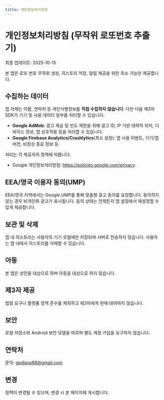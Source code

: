 ```yaml
---
title: 개인정보처리방침
---
```


# 개인정보처리방침 (무작위 로또번호 추출기)

최종 업데이트: 2025-10-15

본 앱은 로또 번호 무작위 생성, 히스토리 저장, 알림 제공을 위한 최소 기능만 제공합니다.

## 수집하는 데이터
앱 자체는 이름, 연락처 등 개인식별정보를 **직접 수집하지 않습니다**. 다만 다음 제3자 SDK가 기기 및 사용 데이터 일부를 처리할 수 있습니다.

- **Google AdMob**: 광고 제공 및 빈도 제한을 위해 광고 ID, IP 기반 대략적 위치, 디바이스 정보, 앱 상호작용 등을 처리할 수 있습니다.
- **Google Firebase Analytics/Crashlytics**(최소 설정): 앱 사용 이벤트, 기기/앱 버전, 비정상 종료 정보 등.

처리는 각 제공자의 정책에 따릅니다.
- Google 개인정보처리방침: https://policies.google.com/privacy

## EEA/영국 이용자 동의(UMP)
EEA/영국 지역에서는 Google UMP를 통해 맞춤형 광고 동의를 요청합니다. 동의하지 않는 경우 비개인화 광고가 표시됩니다. 동의 상태는 언제든지 앱 설정에서 재설정할 수 있게 제공합니다.

## 보관 및 삭제
앱 내 히스토리는 사용자의 기기 로컬에만 저장되며 서버로 전송하지 않습니다. 사용자는 앱 내에서 히스토리를 삭제할 수 있습니다.

## 아동
본 앱은 성인을 대상으로 하며 아동을 대상으로 하지 않습니다.

## 제3자 제공
법령 요구나 플랫폼 정책 준수를 제외하고 제3자에게 판매·대여하지 않습니다.

## 보안
로컬 저장소와 Android 보안 모델을 따르며 별도 계정 가입을 요구하지 않습니다.

## 연락처
문의: <gpdlaos88@gmail.com>

## 변경
정책이 변경될 수 있으며, 변경 시 본 페이지에 게시합니다.
